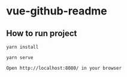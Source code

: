 # vue-github-readme

## How to run project
```
yarn install
```
```
yarn serve
```
```
Open http://localhost:8080/ in your browser
```
